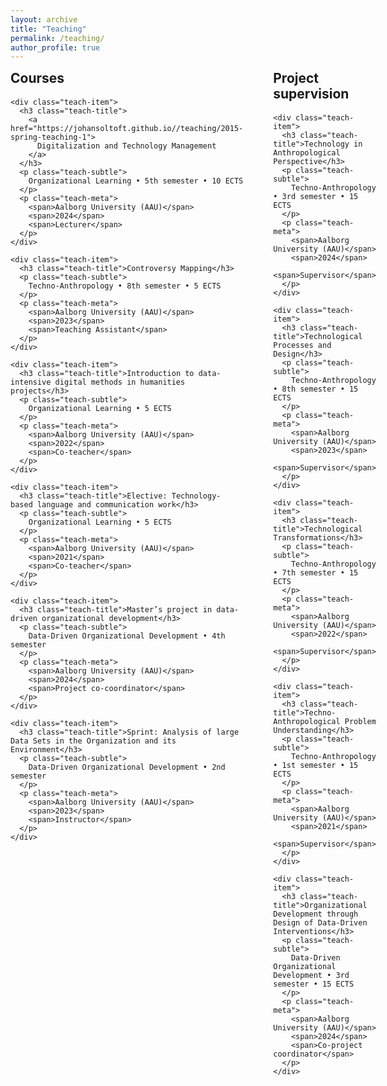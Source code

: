```yaml
---
layout: archive
title: "Teaching"
permalink: /teaching/
author_profile: true
---
```


<style>
  .teach-grid {
    display: grid;
    grid-template-columns: 1fr 1fr;
    gap: 3rem;
    align-items: start;
    font-family: -apple-system, BlinkMacSystemFont, 'Segoe UI', Roboto, Oxygen, Ubuntu, Cantarell, sans-serif;
  }
  @media (max-width: 900px) {
    .teach-grid { grid-template-columns: 1fr; }
  }

  .teach-section h2 {
    margin: 0 0 1.2rem 0;
    font-weight: 700;
  }

  .teach-item {
    padding-bottom: 1.4rem;
    margin-bottom: 1.4rem;
    border-bottom: 1px solid #e6e6e6;
  }

  .teach-item:last-child {
    border-bottom: none;
    margin-bottom: 0;
    padding-bottom: 0;
  }

  .teach-title {
    margin: 0 0 .3rem 0;
    font-weight: 600;
    font-size: 1.05rem;
    line-height: 1.35;
  }
  .teach-title a { text-decoration: none; color: inherit; }
  .teach-title a:hover { text-decoration: underline; }

  .teach-subtle {
    margin: 0 0 .4rem 0;
    font-size: .95rem;
    opacity: .85;
  }

  .teach-meta {
    font-size: .9rem;
    color: #444;
  }
  .teach-meta span {
    display: inline-block;
    margin-right: .8rem;
  }
</style>

<div class="teach-grid">
  <!-- COURSES -->
  <section class="teach-section">
    <h2>Courses</h2>

    <div class="teach-item">
      <h3 class="teach-title">
        <a href="https://johansoltoft.github.io//teaching/2015-spring-teaching-1">
          Digitalization and Technology Management
        </a>
      </h3>
      <p class="teach-subtle">
        Organizational Learning • 5th semester • 10 ECTS
      </p>
      <p class="teach-meta">
        <span>Aalborg University (AAU)</span>
        <span>2024</span>
        <span>Lecturer</span>
      </p>
    </div>

    <div class="teach-item">
      <h3 class="teach-title">Controversy Mapping</h3>
      <p class="teach-subtle">
        Techno-Anthropology • 8th semester • 5 ECTS
      </p>
      <p class="teach-meta">
        <span>Aalborg University (AAU)</span>
        <span>2023</span>
        <span>Teaching Assistant</span>
      </p>
    </div>

    <div class="teach-item">
      <h3 class="teach-title">Introduction to data-intensive digital methods in humanities projects</h3>
      <p class="teach-subtle">
        Organizational Learning • 5 ECTS
      </p>
      <p class="teach-meta">
        <span>Aalborg University (AAU)</span>
        <span>2022</span>
        <span>Co-teacher</span>
      </p>
    </div>

    <div class="teach-item">
      <h3 class="teach-title">Elective: Technology-based language and communication work</h3>
      <p class="teach-subtle">
        Organizational Learning • 5 ECTS
      </p>
      <p class="teach-meta">
        <span>Aalborg University (AAU)</span>
        <span>2021</span>
        <span>Co-teacher</span>
      </p>
    </div>

    <div class="teach-item">
      <h3 class="teach-title">Master’s project in data-driven organizational development</h3>
      <p class="teach-subtle">
        Data-Driven Organizational Development • 4th semester
      </p>
      <p class="teach-meta">
        <span>Aalborg University (AAU)</span>
        <span>2024</span>
        <span>Project co-coordinator</span>
      </p>
    </div>

    <div class="teach-item">
      <h3 class="teach-title">Sprint: Analysis of large Data Sets in the Organization and its Environment</h3>
      <p class="teach-subtle">
        Data-Driven Organizational Development • 2nd semester
      </p>
      <p class="teach-meta">
        <span>Aalborg University (AAU)</span>
        <span>2023</span>
        <span>Instructor</span>
      </p>
    </div>

  </section>

  <!-- PROJECT SUPERVISION -->
  <section class="teach-section">
    <h2>Project supervision</h2>

    <div class="teach-item">
      <h3 class="teach-title">Technology in Anthropological Perspective</h3>
      <p class="teach-subtle">
        Techno-Anthropology • 3rd semester • 15 ECTS
      </p>
      <p class="teach-meta">
        <span>Aalborg University (AAU)</span>
        <span>2024</span>
        <span>Supervisor</span>
      </p>
    </div>

    <div class="teach-item">
      <h3 class="teach-title">Technological Processes and Design</h3>
      <p class="teach-subtle">
        Techno-Anthropology • 8th semester • 15 ECTS
      </p>
      <p class="teach-meta">
        <span>Aalborg University (AAU)</span>
        <span>2023</span>
        <span>Supervisor</span>
      </p>
    </div>

    <div class="teach-item">
      <h3 class="teach-title">Technological Transformations</h3>
      <p class="teach-subtle">
        Techno-Anthropology • 7th semester • 15 ECTS
      </p>
      <p class="teach-meta">
        <span>Aalborg University (AAU)</span>
        <span>2022</span>
        <span>Supervisor</span>
      </p>
    </div>

    <div class="teach-item">
      <h3 class="teach-title">Techno-Anthropological Problem Understanding</h3>
      <p class="teach-subtle">
        Techno-Anthropology • 1st semester • 15 ECTS
      </p>
      <p class="teach-meta">
        <span>Aalborg University (AAU)</span>
        <span>2021</span>
        <span>Supervisor</span>
      </p>
    </div>

    <div class="teach-item">
      <h3 class="teach-title">Organizational Development through Design of Data-Driven Interventions</h3>
      <p class="teach-subtle">
        Data-Driven Organizational Development • 3rd semester • 15 ECTS
      </p>
      <p class="teach-meta">
        <span>Aalborg University (AAU)</span>
        <span>2024</span>
        <span>Co-project coordinator</span>
      </p>
    </div>

  </section>
</div>

